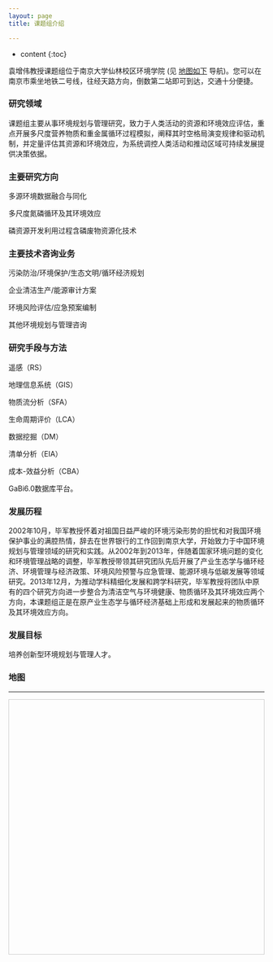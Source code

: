 ```yaml
---
layout: page
title: 课题组介绍

---
```

* content
{:toc}

袁增伟教授课题组位于南京大学仙林校区环境学院 (见 <a href="#map"
class="page-scroll">地图如下</a> 导航)。您可以在南京市乘坐地铁二号线，往经天路方向，倒数第二站即可到达，交通十分便捷。


### 研究领域

课题组主要从事环境规划与管理研究，致力于人类活动的资源和环境效应评估，重点开展多尺度营养物质和重金属循环过程模拟，阐释其时空格局演变规律和驱动机制，并定量评估其资源和环境效应，为系统调控人类活动和推动区域可持续发展提供决策依据。

### 主要研究方向

多源环境数据融合与同化

多尺度氮磷循环及其环境效应

磷资源开发利用过程含磷废物资源化技术

### 主要技术咨询业务

污染防治/环境保护/生态文明/循环经济规划

企业清洁生产/能源审计方案

环境风险评估/应急预案编制

其他环境规划与管理咨询

### 研究手段与方法

遥感（RS）

地理信息系统（GIS）

物质流分析（SFA）

生命周期评价（LCA）

数据挖掘（DM）

清单分析（EIA）

成本-效益分析（CBA）

GaBi6.0数据库平台。

### 发展历程

2002年10月，毕军教授怀着对祖国日益严峻的环境污染形势的担忧和对我国环境保护事业的满腔热情，辞去在世界银行的工作回到南京大学，开始致力于中国环境规划与管理领域的研究和实践。从2002年到2013年，伴随着国家环境问题的变化和环境管理战略的调整，毕军教授带领其研究团队先后开展了产业生态学与循环经济、环境管理与经济政策、环境风险预警与应急管理、能源环境与低碳发展等领域研究。2013年12月，为推动学科精细化发展和跨学科研究，毕军教授将团队中原有的四个研究方向进一步整合为清洁空气与环境健康、物质循环及其环境效应两个方向，本课题组正是在原产业生态学与循环经济基础上形成和发展起来的物质循环及其环境效应方向。

### 发展目标

培养创新型环境规划与管理人才。

### 地图
---
<!--引用百度地图API-->


<section id="map" class="map">
<div style="width:100%px;height:500px;border:#ccc solid 1px;" id="dituContent"></div>
</section>
  <!--百度地图容器-->

<script src="{{ "/js/ditu.js" | prepend: site.baseurl }}"></script>
